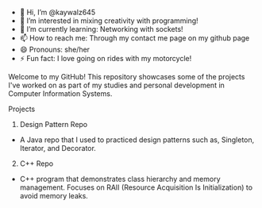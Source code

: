 - 👋 Hi, I’m @kaywalz645
- 👀 I’m interested in mixing creativity with programming!
- 🌱 I’m currently learning: Networking with sockets!
- 📫 How to reach me: Through my contact me page on my github page
- 😄 Pronouns: she/her
- ⚡ Fun fact: I love going on rides with my motorcycle!

  
Welcome to my GitHub! This repository showcases some of the projects I've worked on as part of my studies and personal development in Computer Information Systems.

Projects
1. Design Pattern Repo
- A Java repo that I used to practiced design patterns such as, Singleton, Iterator, and Decorator. 

2. C++ Repo
- C++ program that demonstrates class hierarchy and memory management.
Focuses on RAII (Resource Acquisition Is Initialization) to avoid memory leaks.

